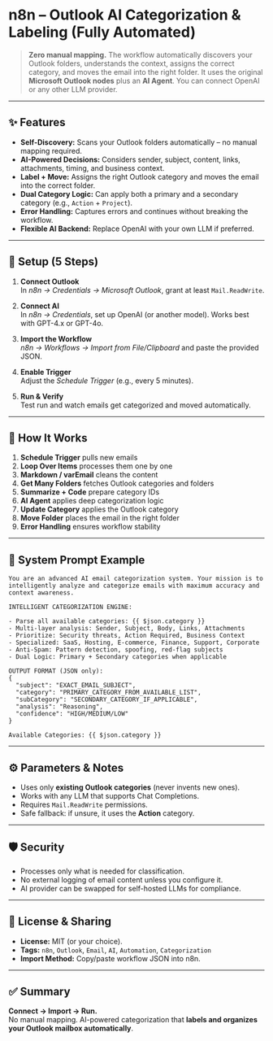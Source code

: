 # n8n – Outlook AI Categorization & Labeling (Fully Automated)

> **Zero manual mapping.** The workflow automatically discovers your Outlook folders, understands the context, assigns the correct category, and moves the email into the right folder. It uses the original **Microsoft Outlook nodes** plus an **AI Agent**. You can connect OpenAI or any other LLM provider.

---

## ✨ Features

- **Self-Discovery:** Scans your Outlook folders automatically – no manual mapping required.
- **AI-Powered Decisions:** Considers sender, subject, content, links, attachments, timing, and business context.
- **Label + Move:** Assigns the right Outlook category and moves the email into the correct folder.
- **Dual Category Logic:** Can apply both a primary and a secondary category (e.g., `Action` + `Project`).
- **Error Handling:** Captures errors and continues without breaking the workflow.
- **Flexible AI Backend:** Replace OpenAI with your own LLM if preferred.

---

## 🚀 Setup (5 Steps)

1. **Connect Outlook**  
   In *n8n → Credentials → Microsoft Outlook*, grant at least `Mail.ReadWrite`.

2. **Connect AI**  
   In *n8n → Credentials*, set up OpenAI (or another model). Works best with GPT-4.x or GPT-4o.

3. **Import the Workflow**  
   *n8n → Workflows → Import from File/Clipboard* and paste the provided JSON.

4. **Enable Trigger**  
   Adjust the *Schedule Trigger* (e.g., every 5 minutes).

5. **Run & Verify**  
   Test run and watch emails get categorized and moved automatically.

---

## 🧠 How It Works

1. **Schedule Trigger** pulls new emails  
2. **Loop Over Items** processes them one by one  
3. **Markdown / varEmail** cleans the content  
4. **Get Many Folders** fetches Outlook categories and folders  
5. **Summarize + Code** prepare category IDs  
6. **AI Agent** applies deep categorization logic  
7. **Update Category** applies the Outlook category  
8. **Move Folder** places the email in the right folder  
9. **Error Handling** ensures workflow stability  

---

## 🧩 System Prompt Example

```text
You are an advanced AI email categorization system. Your mission is to intelligently analyze and categorize emails with maximum accuracy and context awareness.

INTELLIGENT CATEGORIZATION ENGINE:

- Parse all available categories: {{ $json.category }}
- Multi-layer analysis: Sender, Subject, Body, Links, Attachments
- Prioritize: Security threats, Action Required, Business Context
- Specialized: SaaS, Hosting, E-commerce, Finance, Support, Corporate
- Anti-Spam: Pattern detection, spoofing, red-flag subjects
- Dual Logic: Primary + Secondary categories when applicable

OUTPUT FORMAT (JSON only):
{
  "subject": "EXACT_EMAIL_SUBJECT",
  "category": "PRIMARY_CATEGORY_FROM_AVAILABLE_LIST",
  "subCategory": "SECONDARY_CATEGORY_IF_APPLICABLE",
  "analysis": "Reasoning",
  "confidence": "HIGH/MEDIUM/LOW"
}

Available Categories: {{ $json.category }}
```

---

## ⚙️ Parameters & Notes

- Uses only **existing Outlook categories** (never invents new ones).  
- Works with any LLM that supports Chat Completions.  
- Requires `Mail.ReadWrite` permissions.  
- Safe fallback: if unsure, it uses the **Action** category.  

---

## 🛡️ Security

- Processes only what is needed for classification.  
- No external logging of email content unless you configure it.  
- AI provider can be swapped for self-hosted LLMs for compliance.  

---

## 📄 License & Sharing

- **License:** MIT (or your choice).  
- **Tags:** `n8n`, `Outlook`, `Email`, `AI`, `Automation`, `Categorization`  
- **Import Method:** Copy/paste workflow JSON into n8n.  

---

## ✅ Summary

**Connect → Import → Run.**  
No manual mapping. AI-powered categorization that **labels and organizes your Outlook mailbox automatically**.
